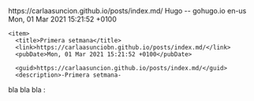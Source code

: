 <?xml version="1.0" encoding="utf-8" standalone="yes"?>
<rss version="2.0" xmlns:atom="http://www.w3.org/2005/Atom">
  <channel>
    <title>Primera setmana de Carla</title>
    <link>https://carlaasuncion.github.io/posts/index.md/</link>
    <generator>Hugo -- gohugo.io</generator>
    <language>en-us</language>
    <lastBuildDate>Mon, 01 Mar 2021 15:21:52 +0100</lastBuildDate>
    
    <item>
      <title>Primera setmana</title>
      <link>https://carlaasunciobn.github.io/posts/index.md/</link>
      <pubDate>Mon, 01 Mar 2021 15:21:52 +0100</pubDate>
      
      <guid>https://carlaasuncion.github.io/posts/index.md/</guid>
      <description>-Primera setmana-
bla bla bla :</description>
    </item>
    
  </channel>
</rss>
